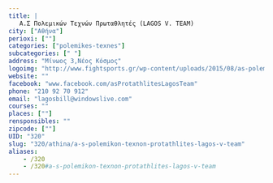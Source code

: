 ```yaml
---
title: |
   Α.Σ Πολεμικών Τεχνών Πρωταθλητές (LAGOS V. TEAM)
city: ["Αθήνα"]
perioxi: [""]
categories: ["polemikes-texnes"]
subcategories: [" "]
address: "Μίνωος 3,Νέος Κόσμος"
logoimg: "http://www.fightsports.gr/wp-content/uploads/2015/08/as-polemikon-texnon-protathlites-logo.jpg"
website: ""
facebook: "www.facebook.com/asProtathlitesLagosTeam"
phone: "210 92 70 912"
email: "lagosbill@windowslive.com"
courses: ""
places: [""]
rensponsibles: ""
zipcode: [""]
UID: "320"
slug: "320/athina/a-s-polemikon-texnon-protathlites-lagos-v-team"
aliases:
    - /320
    - /320#a-s-polemikon-texnon-protathlites-lagos-v-team
---
```



